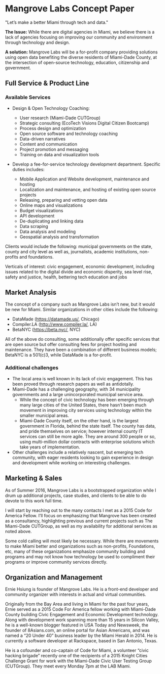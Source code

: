# Mangrove Labs Concept Paper
"Let’s make a better Miami through tech and data."

**The Issue:** While there are digital agencies in Miami, we believe there is a lack of agencies focusing on improving our community and environment through technology and design.

**A solution:** Mangrove Labs will be a for-profit company providing solutions using open data benefiting the diverse residents of Miami-Dade County, at the intersection of open-source technology, education, citizenship and government.

## Full Service & Product Line

### Available Services

- Design & Open Technology Coaching:
  - User research (Miami-Dade CUTGroup)
  - Strategic consulting (EcoTech Visions Digital Citizen Bootcamp)
  - Process design and optimization
  - Open source software and technology coaching
  - Data-driven narratives
  - Content and communication
  - Project promotion and messaging
  - Training on data and visualization tools

- Develop a fee-for-service technology development department. Specific duties includes:
  - Mobile Application and Website development, maintenance and hosting
  - Localization and maintenance, and hosting of existing open source projects
  - Releasing, preparing and vetting open data
  - Online maps and visualizations
  - Budget visualizations
  - API development
  - De-duplicating and linking data
  - Data scraping
  - Data analysis and modeling
  - Geospatial analysis and transformation

Clients would include the following: municipal governments on the state, county and city level as well as, journalists, academic institutions, non-profits and foundations.

Verticals of interest: civic engagement, economic development, including issues related to the digital divide and economic disperity, sea level rise, safety and justice, health, bettering tech education and jobs

## Market Analysis

The concept of a company such as Mangrove Labs isn’t new, but it would be new for Miami. Similar organizations in other cities include the following:

- DataMade (https://datamade.us/, Chicago)
- Compiler.LA (http://www.compiler.la/, LA)
- BetaNYC (https://beta.nyc/, NYC)

All of the above do consulting, some additionally offer specific services that are open source but offer consulting fees for project hosting and maintenance. They have been a combination of different business models; BetaNYC is a 501(c)3, while DataMade is a for-profit.

### Additional challenges

- The local area is well known in its lack of civic engagement. This has been proved through research papers as well as antidotally.
- Miami-Dade has a challenging geography, with 34 municipality governments and a large unincorporated municipal service area.
  - While the concept of civic technology has been emerging through many large cities of the United States, there hasn’t been much movement in improving city services using technology within the smaller municipal areas. 
  - Miami-Dade County itself, on the other hand, is the largest government in Florida, behind the state itself. The county has data, and pride themselves on service; however internal county IT services can still be more agile. They are around 300 people or so, using multi-million dollar contracts with enterprise solutions which take years of implementation.
- Other challenges include a relatively nascent, but emerging tech community, with eager residents looking to gain experience in design and development while working on interesting challenges.

## Marketing & Sales

As of Summer 2016, Mangrove Labs is a bootstrapped organization while I drum up additional projects, case studies, and clients to be able to do devote to this work full time.

I will start by reaching out to the many contacts I met as a 2015 Code for America Fellow. I’ll focus on emphasizing that Mangrove has been created as a consultancy, highlighting previous and current projects such as The Miami-Dade CUTGroup, as well as my availability for additional services as noted above.

Some cold calling will most likely be necessary. While there are movements to make Miami better and organizations such as non-profits, Foundations, etc, many of these organizations emphasize community building and programs and may not know how technology be used to compliment their programs or improve community services directly.

## Organization and Management

Ernie Hsiung is founder of Mangrove Labs. He is a front-end developer and community organizer with interests in actual and virtual communities.

Originally from the Bay Area and living in Miami for the past four years, Ernie served as a 2015 Code For America fellow working with Miami-Dade County building Civic Engagement and Economic Development technology. Along with development work spanning more than 15 years in Silicon Valley, he is a well-known blogger featured in USA Today and Newsweek, the founder of 8Asians.com, an online portal for Asian Americans, and was named a “20 Under 40” business leader by the Miami Herald in 2014. He is currently a software developer at Rackspace, based in San Antonio, Texas.

He is a cofounder and co-captain of Code for Miami, a volunteer “civic hacking brigade” recently one of the recipients of a 2015 Knight Cities Challenge Grant for work with the Miami-Dade Civic User Testing Group (CUTGroup). They meet every Monday 7pm at the LAB Miami.

